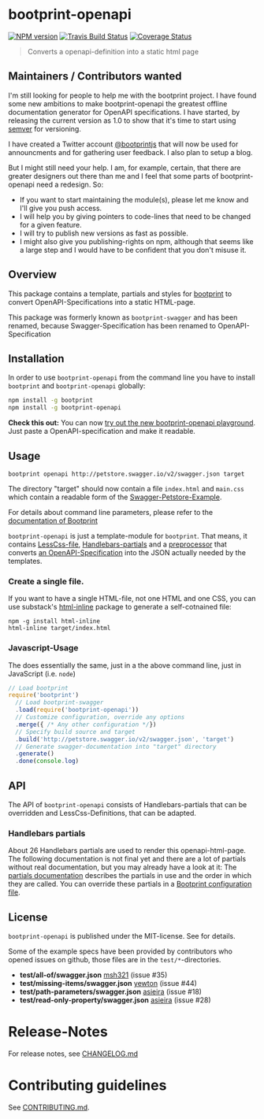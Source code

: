 # bootprint-openapi 

[![NPM version](https://img.shields.io/npm/v/bootprint-openapi.svg)](https://npmjs.com/package/bootprint-openapi)
[![Travis Build Status](https://travis-ci.org/bootprint/bootprint-openapi.svg?branch=master)](https://travis-ci.org/bootprint/bootprint-openapi)
[![Coverage Status](https://img.shields.io/coveralls/bootprint/bootprint-openapi.svg)](https://coveralls.io/r/bootprint/bootprint-openapi)

> Converts a openapi-definition into a static html page

## Maintainers / Contributors wanted

I'm still looking for people to help me with the bootprint project. I have found some new ambitions to make 
bootprint-openapi the greatest offline documentation generator for OpenAPI specifications. I have started, by releasing
the current version as 1.0 to show that it's time to start using [semver](https://npmjs.com/package/semver) for versioning.

I have created a Twitter account [@bootprintjs](https://twitter.com/bootprintjs) that will now be used for announcments
and for gathering user feedback. I also plan to setup a blog.

But I might still need your help. I am, for example, certain, that there are greater designers out there than me and I
feel that some parts of bootprint-openapi need a redesign. So: 

* If you want to start maintaining the module(s), please let me know and I'll give you push access.
* I will help you by giving pointers to code-lines that need to be changed for a given feature.
* I will try to publish new versions as fast as possible.
* I might also give you publishing-rights on npm, although that seems like a large step and I would have to 
  be confident that you don't misuse it.

## Overview

This package contains a template, partials and styles for [bootprint](http://npmjs.com/bootprint) to convert
OpenAPI-Specifications into a static HTML-page.

This package was formerly known as `bootprint-swagger` and has been renamed, because 
Swagger-Specification has been renamed to OpenAPI-Specification
## Installation

In order to use `bootprint-openapi` from the command line
you have to install `bootprint` and `bootprint-openapi` globally:

```bash
npm install -g bootprint
npm install -g bootprint-openapi
```

**Check this out:** You can now [try out the new bootprint-openapi playground](http://bootprint.knappi.org/).
Just paste a OpenAPI-specification and make it readable. 


## Usage

```
bootprint openapi http://petstore.swagger.io/v2/swagger.json target
```

The directory "target" should now contain a file `index.html` and `main.css` which contain a readable
form of the [Swagger-Petstore-Example](http://petstore.swagger.io/).

For details about command line parameters, please refer to the
[documentation of Bootprint](https://github.com/nknapp/bootprint)

`bootprint-openapi` is just a template-module for `bootprint`. That means, it contains
[LessCss-file](less), [Handlebars-partials](handlebars/partials) and a
[preprocessor](lib/preprocessor.js) that converts
[an OpenAPI-Specification](http://openapis.org) into the JSON actually needed by the templates.

### Create a single file.

If you want to have a single HTML-file, not one HTML and one CSS, you can use substack's [html-inline](https://github.com/substack/html-inline)
package to generate a self-cotnained file:

```
npm -g install html-inline
html-inline target/index.html
```



### Javascript-Usage

The does essentially the same, just in a the above command line, just in JavaScript (i.e. `node`)

```js
// Load bootprint
require('bootprint')
  // Load bootprint-swagger
  .load(require('bootprint-openapi'))
  // Customize configuration, override any options
  .merge({ /* Any other configuration */})
  // Specify build source and target
  .build('http://petstore.swagger.io/v2/swagger.json', 'target')
  // Generate swagger-documentation into "target" directory
  .generate()
  .done(console.log)
```

## API

The API of `bootprint-openapi` consists of Handlebars-partials that can be overridden and
LessCss-Definitions, that can be adapted.

### Handlebars partials
                                               
About 26 Handlebars partials are used to render this openapi-html-page.
The following documentation is not final yet and there are a lot of partials without real documentation, but you may already have a look
at it: The [partials documentation](handlebars-partials.md) describes the partials in use
and the order in which they are called. You can override these partials in a
[Bootprint configuration file](https://github.com/nknapp/bootprint/blob/master/doc/config.md#overriding-and-adding-partials).


## License

`bootprint-openapi` is published under the MIT-license.
See []() for details.

Some of the example specs have been provided by contributors who opened issues on github,
those files are in the `test/*`-directories.

* **test/all-of/swagger.json** [msh321](https://github.com/msh321) (issue #35)
* **test/missing-items/swagger.json** [yewton](https://github.com/yewton) (issue #44)
* **test/path-parameters/swagger.json** [asieira](https://github.com/asieira) (issue #18)
* **test/read-only-property/swagger.json** [asieira](https://github.com/asieira) (issue #28)

# Release-Notes
 
For release notes, see [CHANGELOG.md](CHANGELOG.md)
 
# Contributing guidelines

See [CONTRIBUTING.md](CONTRIBUTING.md).